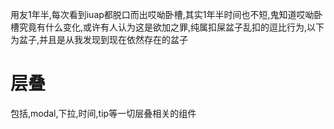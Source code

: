 用友1年半,每次看到iuap都脱口而出哎呦卧槽,其实1年半时间也不短,鬼知道哎呦卧槽究竟有什么变化,或许有人认为这是欲加之罪,纯属扣屎盆子乱扣的逗比行为,以下为盆子,并且是从我发现到现在依然存在的盆子

# 层叠

包括,modal,下拉,时间,tip等一切层叠相关的组件



